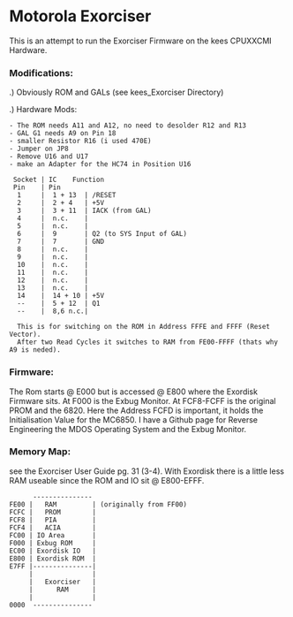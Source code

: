 # Motorola Exorciser
This is an attempt to run the Exorciser Firmware on the kees CPUXXCMI Hardware.

### Modifications: ###

.) Obviously ROM and GALs (see kees_Exorciser Directory)

.) Hardware Mods:

	- The ROM needs A11 and A12, no need to desolder R12 and R13
	- GAL G1 needs A9 on Pin 18
    - smaller Resistor R16 (i used 470E)
    - Jumper on JP8
	- Remove U16 and U17
	- make an Adapter for the HC74 in Position U16

	 Socket | IC    Function
	 Pin    | Pin  
	  1     |  1 + 13  | /RESET
	  2     |  2 + 4   | +5V
	  3     |  3 + 11  | IACK (from GAL)
	  4     |  n.c.    | 
	  5     |  n.c.    | 
	  6     |  9       | Q2 (to SYS Input of GAL)
	  7     |  7       | GND
	  8     |  n.c.    | 
	  9     |  n.c.    | 
	  10    |  n.c.    | 
	  11    |  n.c.    | 
	  12    |  n.c.    | 
	  13    |  n.c.    | 
	  14    |  14 + 10 | +5V
	  --    |  5 + 12  | Q1
	  --    |  8,6 n.c.|

	  This is for switching on the ROM in Address FFFE and FFFF (Reset Vector).
	  After two Read Cycles it switches to RAM from FE00-FFFF (thats why A9 is neded).

### Firmware: ###

The Rom starts @ E000 but is accessed @ E800 where the Exordisk Firmware sits. At F000 is the Exbug Monitor. At FCF8-FCFF is the original PROM and the 6820. Here the Address FCFD is important, it holds the Initialisation Value for the MC6850.
I have a Github page for Reverse Engineering the MDOS Operating System and the Exbug Monitor.

### Memory Map: ###

see the Exorciser User Guide pg. 31 (3-4). With Exordisk there is a little less RAM useable since the ROM and IO sit @ E800-EFFF.

          ---------------
    FE00 |   RAM         | (originally from FF00)
    FCFC |   PROM        |
    FCF8 |   PIA         |
    FCF4 |   ACIA        |
    FC00 | IO Area       |
    F000 | Exbug ROM     |
    EC00 | Exordisk IO   |
    E800 | Exordisk ROM  |
    E7FF |---------------|
         |               |
         |   Exorciser   |
         |      RAM      |
         |               |
    0000  ---------------